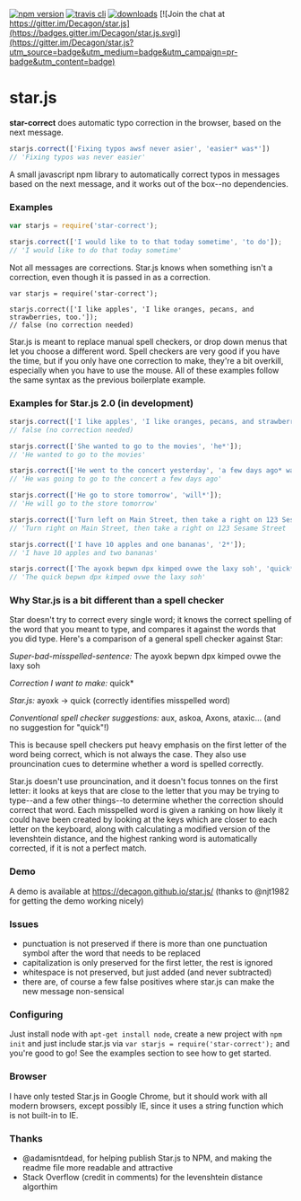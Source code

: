 [![npm version](https://badge.fury.io/js/star-correct.svg)](https://badge.fury.io/js/star-correct)  [![travis cli](https://travis-ci.org/Decagon/star.js.svg)](https://travis-ci.org/Decagon/star.js/branches)  [![downloads](https://img.shields.io/npm/dm/star-correct.svg)](https://www.npmjs.com/package/star-correct) [![Join the chat at https://gitter.im/Decagon/star.js](https://badges.gitter.im/Decagon/star.js.svg)](https://gitter.im/Decagon/star.js?utm_source=badge&utm_medium=badge&utm_campaign=pr-badge&utm_content=badge)

# star.js

**star-correct** does automatic typo correction in the browser, based on the next message.
```javascript
starjs.correct(['Fixing typos awsf never asier', 'easier* was*'])
// 'Fixing typos was never easier'
```

A small javascript npm library to automatically correct typos in messages based on the next message, and it works out of the box--no dependencies.

### Examples

```javascript
var starjs = require('star-correct');

starjs.correct(['I would like to to that today sometime', 'to do']);
// 'I would like to do that today sometime'
```

Not all messages are corrections. Star.js knows when something isn't a correction, even though it is passed in as a correction.
```
var starjs = require('star-correct');

starjs.correct(['I like apples', 'I like oranges, pecans, and strawberries, too.']);
// false (no correction needed)
```

Star.js is meant to replace manual spell checkers, or drop down menus that let you choose a different word. Spell checkers are very good if you have the time, but if you only have one correction to make, they're a bit overkill, especially when you have to use the mouse. All of these examples follow the same syntax as the previous boilerplate example.

### Examples for Star.js 2.0 (in development)

```javascript
starjs.correct(['I like apples', 'I like oranges, pecans, and strawberries, too.']);
// false (no correction needed)

starjs.correct(['She wanted to go to the movies', 'he*']);
// 'He wanted to go to the movies'

starjs.correct(['He went to the concert yesterday', 'a few days ago* was going to go*']);
// 'He was going to go to the concert a few days ago'

starjs.correct(['He go to store tomorrow', 'will*']);
// 'He will go to the store tomorrow'

starjs.correct(['Turn left on Main Street, then take a right on 123 Sesame Street', 'turn right*']);
// 'Turn right on Main Street, then take a right on 123 Sesame Street

starjs.correct(['I have 10 apples and one bananas', '2*']);
// 'I have 10 apples and two bananas'

starjs.correct(['The ayoxk bepwn dpx kimped ovwe the laxy soh', 'quick**']);
// 'The quick bepwn dpx kimped ovwe the laxy soh'
```

### Why Star.js is a bit different than a spell checker

Star doesn't try to correct every single word; it knows the correct spelling of the word that you meant to type, and compares it against the words that you did type. Here's a comparison of a general spell checker against Star:

*Super-bad-misspelled-sentence:* The ayoxk bepwn dpx kimped ovwe the laxy soh

*Correction I want to make:* quick*

*Star.js:* ayoxk -> quick (correctly identifies misspelled word)

*Conventional spell checker suggestions:* aux, askoa, Axons, ataxic... (and no suggestion for "quick"!)

This is because spell checkers put heavy emphasis on the first letter of the word being correct, which is not always the case. They also use prouncination cues to determine whether a word is spelled correctly.

Star.js doesn't use prouncination, and it doesn't focus tonnes on the first letter: it looks at keys that are close to the letter that you may be trying to type--and a few other things--to determine whether the correction should correct that word. Each misspelled word is given a ranking on how likely it could have been created by looking at the keys which are closer to each letter on the keyboard, along with calculating a modified version of the levenshtein distance, and the highest ranking word is automatically corrected, if it is not a perfect match.

### Demo

A demo is available at https://decagon.github.io/star.js/ (thanks to @njt1982 for getting the demo working nicely)

### Issues

- punctuation is not preserved if there is more than one punctuation symbol after the word that needs to be replaced
- capitalization is only preserved for the first letter, the rest is ignored
- whitespace is not preserved, but just added (and never subtracted)
- there are, of course a few false positives where star.js can make the new message non-sensical

### Configuring

Just install node with `apt-get install node`, create a new project with `npm init` and just include star.js via `var starjs = require('star-correct');` and you're good to go! See the examples section to see how to get started.

### Browser

I have only tested Star.js in Google Chrome, but it should work with all modern browsers, except possibly IE, since it uses a string function which is not built-in to IE.

### Thanks

- @adamisntdead, for helping publish Star.js to NPM, and making the readme file more readable and attractive
- Stack Overflow (credit in comments) for the levenshtein distance algorthim
